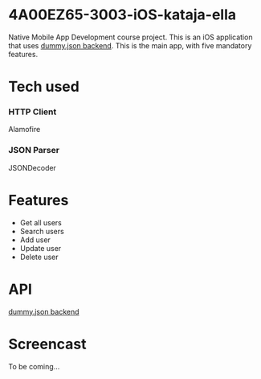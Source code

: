 # 4A00EZ65-3003-iOS-kataja-ella
Native Mobile App Development course project. This is an iOS application
that uses [dummy.json backend](https://dummyjson.com/docs/users). This is
the main app, with five mandatory features.
# Tech used
### HTTP Client
Alamofire
### JSON Parser
JSONDecoder
# Features
- Get all users
- Search users
- Add user
- Update user
- Delete user
# API
[dummy.json backend](https://dummyjson.com/docs/users)
# Screencast
To be coming...
